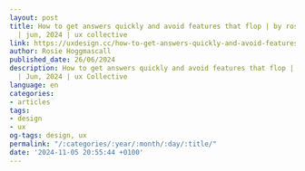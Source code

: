 ```yaml
---
layout: post
title: How to get answers quickly and avoid features that flop | by rosie hoggmascall
  | jun, 2024 | ux collective
link: https://uxdesign.cc/how-to-get-answers-quickly-and-avoid-features-that-flop-3c7494a6a576
author: Rosie Hoggmascall
published_date: 26/06/2024
description: How to get answers quickly and avoid features that flop | by Rosie Hoggmascall
  | Jun, 2024 | ux Collective
language: en
categories:
- articles
tags:
- design
- ux
og-tags: design, ux
permalink: "/:categories/:year/:month/:day/:title/"
date: '2024-11-05 20:55:44 +0100'
---
```

